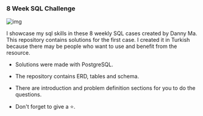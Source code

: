 ### 8 Week SQL Challenge

![img](https://8weeksqlchallenge.com/images/8-week-sql-challenge.png)

I showcase my sql skills in these 8 weekly SQL cases created by Danny Ma. This repository contains solutions for the first case. I created it in Turkish because there may be people who want to use and benefit from the resource.

* Solutions were made with PostgreSQL.
* The repository contains ERD, tables and schema.
* There are introduction and problem definition sections for you to do the questions.

* Don't forget to give a ⭐.
